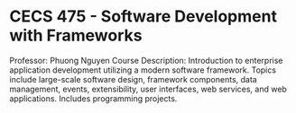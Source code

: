 # CECS 475 - Software Development with Frameworks

Professor: Phuong Nguyen
Course Description: Introduction to enterprise application development utilizing a modern software framework. Topics include large-scale software design, framework components, data management, events, extensibility, user interfaces, web services, and web applications. Includes programming projects.
